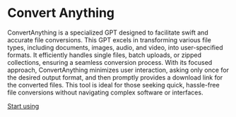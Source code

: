 # Convert Anything

ConvertAnything is a specialized GPT designed to facilitate swift and accurate file conversions. This GPT excels in transforming various file types, including documents, images, audio, and video, into user-specified formats. It efficiently handles single files, batch uploads, or zipped collections, ensuring a seamless conversion process. With its focused approach, ConvertAnything minimizes user interaction, asking only once for the desired output format, and then promptly provides a download link for the converted files. This tool is ideal for those seeking quick, hassle-free file conversions without navigating complex software or interfaces.

[Start using](https://chat.openai.com/g/g-kMKw5tFmB)